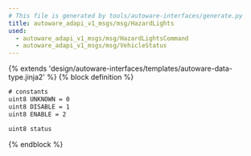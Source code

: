 ```yaml
---
# This file is generated by tools/autoware-interfaces/generate.py
title: autoware_adapi_v1_msgs/msg/HazardLights
used:
  - autoware_adapi_v1_msgs/msg/HazardLightsCommand
  - autoware_adapi_v1_msgs/msg/VehicleStatus
---
```


{% extends 'design/autoware-interfaces/templates/autoware-data-type.jinja2' %}
{% block definition %}

```txt
# constants
uint8 UNKNOWN = 0
uint8 DISABLE = 1
uint8 ENABLE = 2

uint8 status
```

{% endblock %}
